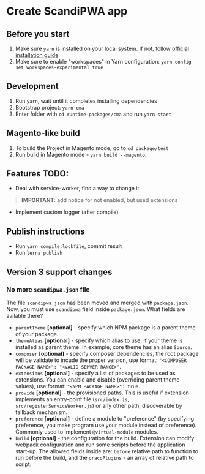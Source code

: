 # Create ScandiPWA app

## Before you start

1. Make sure `yarn` is installed on your local system. If not, follow [official installation guide](https://classic.yarnpkg.com/en/docs/install/#debian-stable)
2. Make sure to enable "workspaces" in Yarn configuration: `yarn config set workspaces-experimental true`

## Development

1. Run `yarn`, wait until it completes installing dependencies
2. Bootstrap project: `yarn cma`
3. Enter folder with `cd runtime-packages/cma` and run `yarn start`

## Magento-like build

1. To build the Project in Magento mode, go to `cd package/test`
2. Run build in Magento mode - `yarn build --magento`.


## Features TODO:

- Deal with service-worker, find a way to change it

> **IMPORTANT**: add notice for not enabled, but used extensions

- Implement custom logger (after compile)

## Publish instructions

- Run `yarn compile:lockfile`, commit result
- Run `lerna publish`

## Version 3 support changes

### No more `scandipwa.json` file

The file `scandipwa.json` has been moved and merged with `package.json`. Now, you must use `scandipwa` field inside `package.json`. What fields are avilable there?

- `parentTheme` **[optional]** - specify which NPM package is a parent theme of your package.
- `themeAlias` **[optional]** - specify which alias to use, if your theme is installed as parent theme. In example, core theme has an alias `Source`.
- `composer` **[optional]** - specify composer dependencies, the root package will be validate to incude the proper version, use format: `"<COMPOSER PACKAGE NAME>": "<VALID SEMVER RANGE>"`.
- `extensions` **[optional]** - specify a list of packages to be used as extensions. You can enable and disable (overriding parent theme values), use format: `"<NPM PACKAGE NAME>": true`.
- `provide` **[optional]** - the provisioned paths. This is useful if extension implements an entry-point file (`src/index.js`, `src/registerServiceWorker.js`) or any other path, discoverable by fallback mechanism.
- `preference` **[optional]** - define a module to "preference" (by specifying preference, you make program use your module instead of preference). Commonly used to implement `@virtual-module` modules.
- `build` **[optional]** - the configuration for the build. Extension can modify webpack configuration and run some scripts before the application start-up. The allowed fields inside are: `before` relative path to function to run before the build, and the `cracoPlugins` - an array of relative path to script.